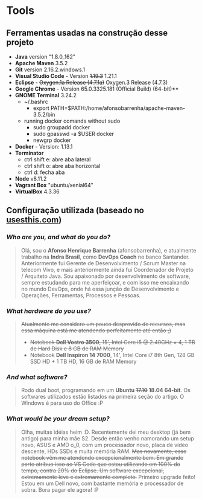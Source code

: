 # Tools
## Ferramentas usadas na construção desse projeto
- **Java** version "1.8.0_162"
- **Apache Maven** 3.5.2
- **Git** version 2.16.2.windows.1
- **Visual Studio Code** - Version ~~1.19.3~~ 1.21.1
- **Eclipse** - ~~Oxygen.1a Release (4.7.1a)~~ Oxygen.3 Release (4.7.3)
- **Google Chrome** - Version 65.0.3325.181 (Official Build) (64-bit)**
- **GNOME Terminal** 3.24.2
    - ~/.bashrc
        - export PATH=$PATH:/home/afonsobarrenha/apache-maven-3.5.2/bin
    - running docker comands without sudo
        - sudo groupadd docker
        - sudo gpasswd -a $USER docker
        - newgrp docker
- **Docker** - Version: 1.13.1
- **Terminator**
  - ctrl shift e: abre aba lateral
  - ctrl shift o: abre aba horizontal
  - ctrl d: fecha aba
- **Node** v8.11.2
- **Vagrant Box** "ubuntu/xenial64"
- **VirtualBox** 4.3.36
 
## Configuração utilizada (baseado no [usesthis.com](usesthis.com))
### *Who are you, and what do you do?*
> Olá,  sou o **Afonso Henrique Barrenha** (afonsobarrenha), e atualmente trabalho na **Indra Brasil**, como **DevOps Coach** no banco Santander. Anteriormente fui Gerente de Desenvolvimento / Scrum Master na telecom Vivo, e mais anteriormente ainda fui Coordenador de Projeto / Arquiteto Java. Sou apaixonado por desenvolvimento de software, sempre estudando para me aperfeiçoar, e com isso me encaixando no mundo DevOps, onde há essa junção de Desenvolvimento e Operações, Ferramentas, Processos e Pessoas.
### *What hardware do you use?*
> ~~Atualmente me considero um pouco desprovido de recursos, mas essa máquina está me atendendo perfeitamente até então ;)~~
> - ~~Notebook **Dell Vostro 3500**, 15', Intel Core i5 @ 2.40GHz × 4, 1 TB de Hard Disk e 8 GB de RAM Memory~~
> - Notebook **Dell Inspiron 14 7000**, 14', Intel Core i7 8th Gen, 128 GB SSD HD + 1 TB HD, 16 GB de RAM Memory
### *And what software?*
> Rodo dual boot, programando em um **Ubuntu ~~17.10~~ 18.04 64-bit**. Os softwares utilizados estão listados na primeira seção do artigo. O Windows é para uso do Office :P
### *What would be your dream setup?*
> Olha, muitas idéias heim :D. Recentemente dei meu desktop (já bem antigo) para minha mãe S2. Desde então venho namorando um setup novo, ASUS e AMD o_0, com um processador novo, placa de vídeo descente, HDs SSDs e muita memória RAM. ~~Mas novamente, esse notebook vêm me atendendo excepcionalmente bem. Em grande parte atribuo isso ao VS Code que estou utilizando em 100% do tempo, contra 20% do Eclipse. Um software excepcional, extremamente leve e extremamente completo.~~
> Primeiro upgrade feito! Estou em um Dell novo, com bastante memória e processador de sobra. Bora pagar ele agora! :P